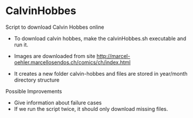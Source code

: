CalvinHobbes
============

Script to download Calvin Hobbes online

- To download calvin hobbes, make the calvinHobbes.sh executable and run it.

- Images are downloaded from site http://marcel-oehler.marcellosendos.ch/comics/ch/index.html

- It creates a new folder calvin-hobbes and files are stored in year/month directory structure

Possible Improvements
- Give information about failure cases
- If we run the script twice, it should only download missing files.
